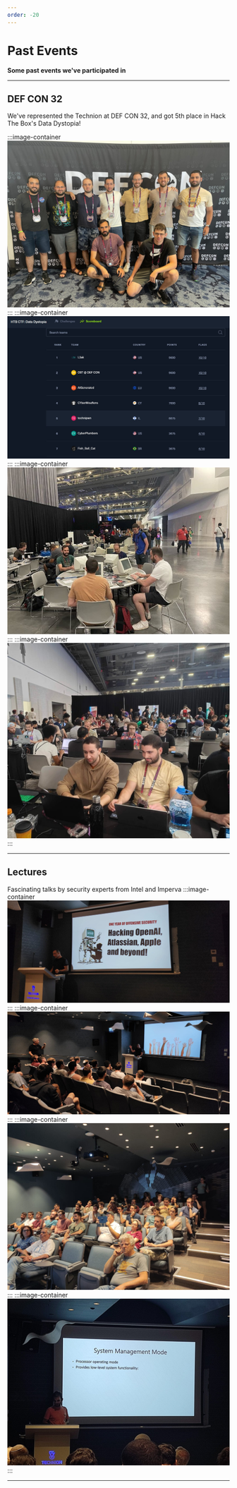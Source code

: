 ```yaml
---
order: -20
---
```


<style>
.image-container {
    width: 45%;
    aspect-ratio: 100/50;
    border-radius: 25px;
    display: inline-flex;
    justify-content: center;
    align-items: center;
    margin: 0;
}

.image-container2 {
    width: 30%;
}

.image-container figure {
    margin: 0 !important;
}

@media (max-width: 600px) {
    .sponsor-1, .sponsor-2 {
        width: 80%;
        aspect-ratio: 100/40;
        border-radius: 15px;
        padding: 0 10%;
    }
}

</style>


# Past Events

**Some past events we've participated in**

---
**DEF CON 32**
---
We've represented the Technion at DEF CON 32, and got 5th place in Hack The Box's Data Dystopia!

:::image-container
![](/files/past-events/defcon-group.jpg)
:::
:::image-container
![](/files/past-events/defcon-htb.jpg)
:::
:::image-container
![](/files/past-events/defcon-old-comps.jpg)
:::
:::image-container
![](/files/past-events/defcon-solving.jpg)
:::

---
**Lectures**
---
Fascinating talks by security experts from Intel and Imperva
:::image-container
![](/files/past-events/imperva-lecture-1.jpg)
:::
:::image-container
![](/files/past-events/imperva-lecture-2.jpg)
:::
:::image-container
![](/files/past-events/intel-audiance.jpg)
:::
:::image-container
![](/files/past-events/intel-lecture.jpg)
:::

---
